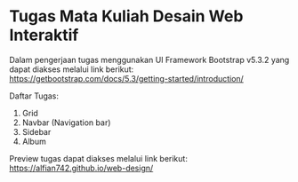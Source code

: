 # Tugas Mata Kuliah Desain Web Interaktif

Dalam pengerjaan tugas menggunakan UI Framework Bootstrap v5.3.2 yang dapat diakses melalui link berikut: https://getbootstrap.com/docs/5.3/getting-started/introduction/

Daftar Tugas:
1. Grid
2. Navbar (Navigation bar)
3. Sidebar
4. Album

Preview tugas dapat diakses melalui link berikut: https://alfian742.github.io/web-design/
